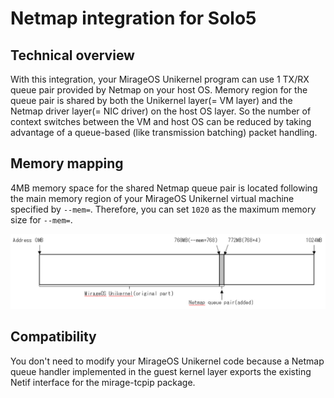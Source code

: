 # Netmap integration for Solo5

## Technical overview
With this integration, your MirageOS Unikernel program can use 1 TX/RX queue pair provided by Netmap on your host OS. Memory region for the queue pair is shared by both the Unikernel layer(= VM layer) and the Netmap driver layer(= NIC driver) on the host OS layer. So the number of context switches between the VM and host OS can be reduced by taking advantage of a queue-based (like transmission batching) packet handling.

## Memory mapping
4MB memory space for the shared Netmap queue pair is located following the main memory region of your MirageOS Unikernel virtual machine specified by `--mem=`. Therefore, you can set `1020` as the maximum memory size for `--mem=`.

![Memory mapping](/memmap.png)

## Compatibility
You don't need to modify your MirageOS Unikernel code because a Netmap queue handler implemented in the guest kernel layer exports the existing Netif interface for the mirage-tcpip package.
